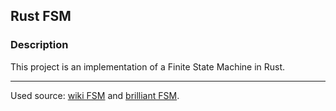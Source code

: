 ## Rust FSM 

### Description

This project is an implementation of a Finite State Machine in Rust.

--- 

Used source: [wiki FSM](https://en.wikipedia.org/wiki/Finite-state_machine) 
and [brilliant FSM](https://brilliant.org/wiki/finite-state-machines/).
